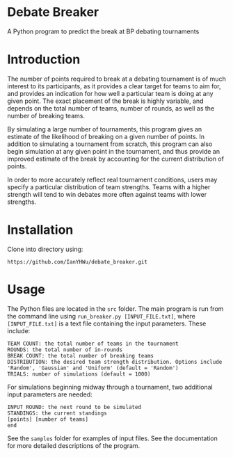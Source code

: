 # Debate Breaker

A Python program to predict the break at BP debating tournaments

# Introduction

The number of points required to break at a debating tournament is of much interest to
its participants, as it provides a clear target for teams to aim for, and provides
an indication for how well a particular team is doing at any given point. The exact 
placement of the break is highly variable, and depends on the total number of teams, number
of rounds, as well as the number of breaking teams.

By simulating a large number of tournaments, this program gives an estimate of the likelihood
of breaking on a given number of points. In addition to simulating a tournament from scratch,
this program can also begin simulation at any given point in the tournament, and thus provide
an improved estimate of the break by accounting for the current distribution of points.

In order to more accurately reflect real tournament conditions, users may specify a particular
distribution of team strengths. Teams with a higher strength will tend to win debates more often
against teams with lower strengths. 


# Installation

Clone into directory using: 

```https://github.com/IanYHWu/debate_breaker.git```


# Usage

The Python files are located in the ```src``` folder. The main program is run 
from the command line using ```run_breaker.py [INPUT_FILE.txt]```, where ```[INPUT_FILE.txt]``` is a text file 
containing the input parameters. These include:

    TEAM COUNT: the total number of teams in the tournament
    ROUNDS: the total number of in-rounds
    BREAK COUNT: the total number of breaking teams
    DISTRIBUTION: the desired team strength distribution. Options include 
    'Random', 'Gaussian' and 'Uniform' (default = 'Random')
    TRIALS: number of simulations (default = 1000)
    
For simulations beginning midway through a tournament, two additional input parameters 
are needed:

    INPUT ROUND: the next round to be simulated
    STANDINGS: the current standings
    [points] [number of teams] 
    end

See the ```samples``` folder for examples of input files. See the documentation
for more detailed descriptions of the program.


